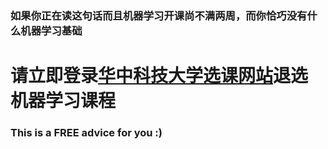 ### 如果你正在读这句话而且机器学习开课尚不满两周，而你恰巧没有什么机器学习基础
# 请立即登录[华中科技大学选课网站](http://wsxk.hust.edu.cn/)退选**机器学习**课程
### This is a FREE advice for you :)
